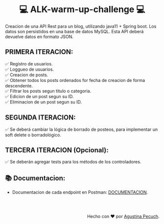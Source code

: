 <h1 align="center">💻 ALK-warm-up-challenge 💻</h1>

Creacion de una API Rest para un blog, utilizando java11 + Spring boot. Los datos son persistidos en una base de datos MySQL. Esta API deberá devuelve datos en formato JSON.

<h2>PRIMERA ITERACION:</h2> </br</br>
✅ Registro de usuarios. </br>
✅ Loggueo de usuarios. </br>
✅ Creacion de posts. </br>
✅ Obtener todos los posts ordenados for fecha de creacion de forma descendente. </br>
✅ Filtrar los posts segun titulo o categoria. </br>
✅ Edicion de un post segun su ID. </br>
✅ Eliminacion de un post segun su ID. </br>

<h2>SEGUNDA ITERACION:</h2> </br</br>
✅ Se deberá cambiar la lógica de borrado de posteos, para implementar un soft delete o borradológico. </br>

<h2>TERCERA ITERACION (Opcional):</h2> </br</br>
✅ Se deberán agregar tests para los métodos de los controladores. </br>

<h2>📚 Documentacion:</h2>

- Documentacion de cada endpoint en Postman: <a href="https://documenter.getpostman.com/view/16169885/UV5ZCwuW"> DOCUMENTACION</a>.

</br>
</br>

<p align="right">Hecho con ❤️ por <a href="https://www.linkedin.com/in/agustina-pecuch/">Agustina Pecuch</a>.</p>
